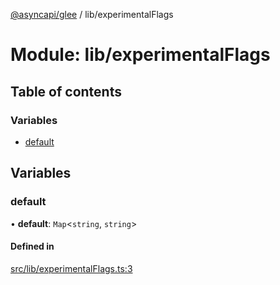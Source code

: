 [@asyncapi/glee](../README.md) / lib/experimentalFlags

# Module: lib/experimentalFlags

## Table of contents

### Variables

- [default](lib_experimentalFlags.md#default)

## Variables

### default

• **default**: `Map`<`string`, `string`\>

#### Defined in

[src/lib/experimentalFlags.ts:3](https://github.com/asyncapi/glee/blob/82e3a8b/src/lib/experimentalFlags.ts#L3)

